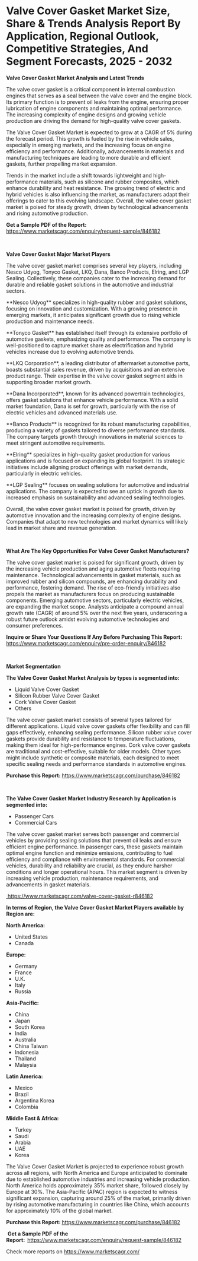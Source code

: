 <p><h1>Valve Cover Gasket Market Size, Share & Trends Analysis Report By Application, Regional Outlook, Competitive Strategies, And Segment Forecasts, 2025 - 2032</h1></p><p><strong>Valve Cover Gasket Market Analysis and Latest Trends</strong></p>
<p><p>The valve cover gasket is a critical component in internal combustion engines that serves as a seal between the valve cover and the engine block. Its primary function is to prevent oil leaks from the engine, ensuring proper lubrication of engine components and maintaining optimal performance. The increasing complexity of engine designs and growing vehicle production are driving the demand for high-quality valve cover gaskets.</p><p>The Valve Cover Gasket Market is expected to grow at a CAGR of 5% during the forecast period. This growth is fueled by the rise in vehicle sales, especially in emerging markets, and the increasing focus on engine efficiency and performance. Additionally, advancements in materials and manufacturing techniques are leading to more durable and efficient gaskets, further propelling market expansion.</p><p>Trends in the market include a shift towards lightweight and high-performance materials, such as silicone and rubber composites, which enhance durability and heat resistance. The growing trend of electric and hybrid vehicles is also influencing the market, as manufacturers adapt their offerings to cater to this evolving landscape. Overall, the valve cover gasket market is poised for steady growth, driven by technological advancements and rising automotive production.</p></p>
<p><strong>Get a Sample PDF of the Report:&nbsp;</strong> <a href="https://www.marketscagr.com/enquiry/request-sample/846182?utm_campaign=2575&utm_medium=2&utm_source=Github&utm_content=ia&utm_term=20022025&utm_id=valve-cover-gasket">https://www.marketscagr.com/enquiry/request-sample/846182</a></p>
<p>&nbsp;</p>
<p><strong>Valve Cover Gasket Major Market Players</strong></p>
<p><p>The valve cover gasket market comprises several key players, including Nesco Udyog, Tonyco Gasket, LKQ, Dana, Banco Products, Elring, and LGP Sealing. Collectively, these companies cater to the increasing demand for durable and reliable gasket solutions in the automotive and industrial sectors.</p><p>**Nesco Udyog** specializes in high-quality rubber and gasket solutions, focusing on innovation and customization. With a growing presence in emerging markets, it anticipates significant growth due to rising vehicle production and maintenance needs.</p><p>**Tonyco Gasket** has established itself through its extensive portfolio of automotive gaskets, emphasizing quality and performance. The company is well-positioned to capture market share as electrification and hybrid vehicles increase due to evolving automotive trends.</p><p>**LKQ Corporation**, a leading distributor of aftermarket automotive parts, boasts substantial sales revenue, driven by acquisitions and an extensive product range. Their expertise in the valve cover gasket segment aids in supporting broader market growth.</p><p>**Dana Incorporated**, known for its advanced powertrain technologies, offers gasket solutions that enhance vehicle performance. With a solid market foundation, Dana is set for growth, particularly with the rise of electric vehicles and advanced materials use.</p><p>**Banco Products** is recognized for its robust manufacturing capabilities, producing a variety of gaskets tailored to diverse performance standards. The company targets growth through innovations in material sciences to meet stringent automotive requirements.</p><p>**Elring** specializes in high-quality gasket production for various applications and is focused on expanding its global footprint. Its strategic initiatives include aligning product offerings with market demands, particularly in electric vehicles.</p><p>**LGP Sealing** focuses on sealing solutions for automotive and industrial applications. The company is expected to see an uptick in growth due to increased emphasis on sustainability and advanced sealing technologies.</p><p>Overall, the valve cover gasket market is poised for growth, driven by automotive innovation and the increasing complexity of engine designs. Companies that adapt to new technologies and market dynamics will likely lead in market share and revenue generation.</p></p>
<p>&nbsp;</p>
<p><strong>What Are The Key Opportunities For Valve Cover Gasket Manufacturers?</strong></p>
<p><p>The valve cover gasket market is poised for significant growth, driven by the increasing vehicle production and aging automotive fleets requiring maintenance. Technological advancements in gasket materials, such as improved rubber and silicon compounds, are enhancing durability and performance, fostering demand. The rise of eco-friendly initiatives also propels the market as manufacturers focus on producing sustainable components. Emerging automotive sectors, particularly electric vehicles, are expanding the market scope. Analysts anticipate a compound annual growth rate (CAGR) of around 5% over the next five years, underscoring a robust future outlook amidst evolving automotive technologies and consumer preferences.</p></p>
<p><strong>Inquire or Share Your Questions If Any Before Purchasing This Report:</strong> <a href="https://www.marketscagr.com/enquiry/pre-order-enquiry/846182?utm_campaign=2575&utm_medium=2&utm_source=Github&utm_content=ia&utm_term=20022025&utm_id=valve-cover-gasket">https://www.marketscagr.com/enquiry/pre-order-enquiry/846182</a></p>
<p>&nbsp;</p>
<p><strong>Market Segmentation</strong></p>
<p><strong>The Valve Cover Gasket Market Analysis by types is segmented into:</strong></p>
<p><ul><li>Liquid Valve Cover Gasket</li><li>Silicon Rubber Valve Cover Gasket</li><li>Cork Valve Cover Gasket</li><li>Others</li></ul></p>
<p><p>The valve cover gasket market consists of several types tailored for different applications. Liquid valve cover gaskets offer flexibility and can fill gaps effectively, enhancing sealing performance. Silicon rubber valve cover gaskets provide durability and resistance to temperature fluctuations, making them ideal for high-performance engines. Cork valve cover gaskets are traditional and cost-effective, suitable for older models. Other types might include synthetic or composite materials, each designed to meet specific sealing needs and performance standards in automotive engines.</p></p>
<p><strong>Purchase this Report:&nbsp;</strong><a href="https://www.marketscagr.com/purchase/846182?utm_campaign=2575&utm_medium=2&utm_source=Github&utm_content=ia&utm_term=20022025&utm_id=valve-cover-gasket">https://www.marketscagr.com/purchase/846182</a></p>
<p>&nbsp;</p>
<p><strong>The Valve Cover Gasket Market Industry Research by Application is segmented into:</strong></p>
<p><ul><li>Passenger Cars</li><li>Commercial Cars</li></ul></p>
<p><p>The valve cover gasket market serves both passenger and commercial vehicles by providing sealing solutions that prevent oil leaks and ensure efficient engine performance. In passenger cars, these gaskets maintain optimal engine function and minimize emissions, contributing to fuel efficiency and compliance with environmental standards. For commercial vehicles, durability and reliability are crucial, as they endure harsher conditions and longer operational hours. This market segment is driven by increasing vehicle production, maintenance requirements, and advancements in gasket materials.</p></p>
<p><a href="https://www.marketscagr.com/valve-cover-gasket-r846182?utm_campaign=2575&utm_medium=2&utm_source=Github&utm_content=ia&utm_term=20022025&utm_id=valve-cover-gasket">&nbsp;https://www.marketscagr.com/valve-cover-gasket-r846182</a></p>
<p><strong>In terms of Region, the Valve Cover Gasket Market Players available by Region are:</strong></p>
<p>
    <p> <strong> North America: </strong>
        <ul>
            <li>United States</li>
            <li>Canada</li>
        </ul>
        </p> 
    <p> <strong> Europe: </strong>
        <ul>
            <li>Germany</li>
            <li>France</li>
            <li>U.K.</li>
            <li>Italy</li>
            <li>Russia</li>
        </ul>
        </p> 
    <p> <strong> Asia-Pacific: </strong>
        <ul>
            <li>China</li>
            <li>Japan</li>
            <li>South Korea</li>
            <li>India</li>
            <li>Australia</li>
            <li>China Taiwan</li>
            <li>Indonesia</li>
            <li>Thailand</li>
            <li>Malaysia</li>
        </ul>
        </p> 
    <p> <strong> Latin America: </strong>
        <ul>
            <li>Mexico</li>
            <li>Brazil</li>
            <li>Argentina Korea</li>
            <li>Colombia</li>
        </ul>
        </p> 
    <p> <strong> Middle East & Africa: </strong>
        <ul>
            <li>Turkey</li>
            <li>Saudi</li>
            <li>Arabia</li>
            <li>UAE</li>
            <li>Korea</li>
        </ul>
    </p>
    </p>
<p><p>The Valve Cover Gasket Market is projected to experience robust growth across all regions, with North America and Europe anticipated to dominate due to established automotive industries and increasing vehicle production. North America holds approximately 35% market share, followed closely by Europe at 30%. The Asia-Pacific (APAC) region is expected to witness significant expansion, capturing around 25% of the market, primarily driven by rising automotive manufacturing in countries like China, which accounts for approximately 10% of the global market.</p></p>
<p><strong>Purchase this Report: </strong><a href="https://www.marketscagr.com/purchase/846182?utm_campaign=2575&utm_medium=2&utm_source=Github&utm_content=ia&utm_term=20022025&utm_id=valve-cover-gasket">https://www.marketscagr.com/purchase/846182</a></p>
<p>&nbsp;<strong>Get a Sample PDF of the Report:&nbsp;&nbsp;</strong><a href="https://www.marketscagr.com/enquiry/request-sample/846182?utm_campaign=2575&utm_medium=2&utm_source=Github&utm_content=ia&utm_term=20022025&utm_id=valve-cover-gasket">https://www.marketscagr.com/enquiry/request-sample/846182</a></p>
<p><strong></strong></p>
<p>Check more reports on <a href="https://www.marketscagr.com/?utm_campaign=2575&utm_medium=2&utm_source=Github&utm_content=ia&utm_term=20022025&utm_id=valve-cover-gasket">https://www.marketscagr.com/</a></p>